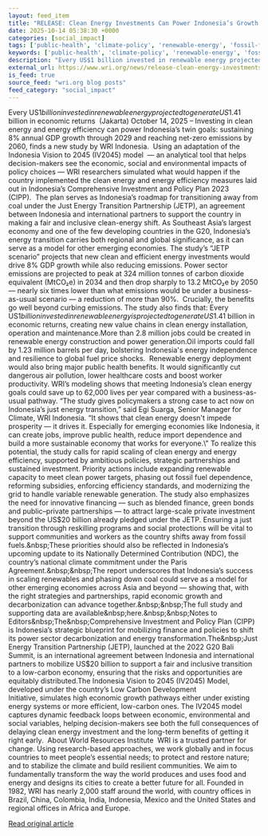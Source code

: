 ```yaml
---
layout: feed_item
title: "RELEASE: Clean Energy Investments Can Power Indonesia’s Growth and Advance Its Net-Zero Goals, Finds New WRI Study"
date: 2025-10-14 05:38:30 +0000
categories: [social_impact]
tags: ['public-health', 'climate-policy', 'renewable-energy', 'fossil-fuels', 'clean-energy', 'emissions', 'year-2025', 'climate-costs', 'paris-agreement', 'economic-impacts']
keywords: ['public-health', 'climate-policy', 'renewable-energy', 'fossil-fuels', 'clean-energy', 'release', 'clean', 'energy']
description: "Every US$1 billion invested in renewable energy projected to generate US$1"
external_url: https://www.wri.org/news/release-clean-energy-investments-can-power-indonesias-growth-and-advance-its-net-zero-goals
is_feed: true
source_feed: "wri.org blog posts"
feed_category: "social_impact"
---
```


Every US$1 billion invested in renewable energy projected to generate US$1.41 billion in economic returns&nbsp;&nbsp;(Jakarta) October 14, 2025 – Investing in clean energy and energy efficiency can power Indonesia’s twin goals: sustaining 8% annual GDP growth through 2029 and reaching net-zero emissions by 2060, finds&nbsp;a new study by WRI Indonesia.&nbsp;&nbsp;Using an adaptation of the Indonesia Vision to 2045 (IV2045) model&nbsp; — an analytical tool that helps decision-makers see the economic, social and environmental impacts of policy choices — WRI researchers simulated what would happen if the country implemented the clean energy and energy efficiency measures laid out in Indonesia’s Comprehensive Investment and Policy Plan 2023 (CIPP).&nbsp;&nbsp;The plan serves as Indonesia’s roadmap for transitioning away from coal under the Just Energy Transition Partnership (JETP), an agreement between Indonesia and international partners to support the country in making a fair and inclusive clean-energy shift. As Southeast Asia’s largest economy and one of the few developing countries in the G20, Indonesia’s energy transition carries both regional and global significance, as it can serve as a model for other emerging economies.&nbsp;The study’s “JETP scenario” projects that new clean and efficient energy investments would drive 8% GDP growth while also reducing emissions. Power sector emissions are projected to peak at 324 million tonnes of carbon dioxide equivalent (MtCO₂e) in 2034 and then drop sharply&nbsp;to 13.2 MtCO₂e by 2050 — nearly six times lower than what emissions would be under a business-as-usual scenario — a reduction of more than 90%.&nbsp;&nbsp;Crucially, the benefits go well beyond curbing emissions. The study also finds that:&nbsp;Every US$1 billion invested in renewable energy is projected to generate US$1.41 billion in economic returns, creating new value chains in clean energy installation, operation and maintenance.More than 2.8 million jobs could be created in renewable energy construction and power generation.Oil imports could fall by 1.23 million barrels per day, bolstering&nbsp;Indonesia's energy independence and resilience to global fuel price shocks. &nbsp;Renewable energy deployment would also bring major public health benefits. It would significantly cut dangerous air pollution, lower healthcare costs and boost&nbsp;worker productivity. WRI’s modeling shows that meeting Indonesia’s clean energy goals could save up to 62,000 lives per year compared with a business-as-usual pathway.&nbsp;“The study gives policymakers a strong case to act now on Indonesia’s just energy transition,” said Egi Suarga, Senior Manager for Climate, WRI Indonesia. “It shows that clean energy doesn't impede prosperity — it drives it. Especially for emerging economies like Indonesia, it can create jobs, improve public health, reduce import dependence and build a more sustainable economy that works for everyone.\\"&nbsp;To realize this potential, the study calls for rapid scaling of clean energy and energy efficiency, supported by ambitious policies, strategic partnerships and sustained investment. Priority actions include expanding renewable capacity to meet clean power targets, phasing out fossil fuel dependence, reforming subsidies, enforcing efficiency standards, and modernizing the grid to handle variable renewable generation.&nbsp;The study also emphasizes the need for innovative financing — such as blended finance, green bonds and public–private partnerships — to attract large-scale private investment beyond the US$20 billion already pledged under the JETP. Ensuring a just transition through reskilling programs and social protections will be vital to support communities and workers as the country shifts away from fossil fuels.&nbsp;These priorities should also be reflected in Indonesia’s upcoming update to its Nationally Determined Contribution (NDC), the country’s national climate commitment under the Paris Agreement.&nbsp;&nbsp;The report underscores that Indonesia’s success in scaling renewables and phasing down coal could serve as a model for other emerging economies across Asia and beyond — showing that, with the right strategies and partnerships, rapid economic growth and decarbonization can advance together.&nbsp;&nbsp;The full study and supporting data are available&nbsp;here.&nbsp;&nbsp;Notes to Editors&nbsp;The&nbsp;Comprehensive Investment and Policy Plan (CIPP) is Indonesia’s strategic blueprint for mobilizing finance and policies to shift its power sector decarbonization and energy transformation.The&nbsp;Just Energy Transition Partnership (JETP), launched at the 2022 G20 Bali Summit, is an international agreement between Indonesia and international partners to mobilize US$20 billion to support a fair and inclusive transition to a low-carbon economy, ensuring that the risks and opportunities are equitably distributed.The Indonesia Vision to 2045 (IV2045) Model, developed under the country’s&nbsp;Low Carbon Development Initiative,&nbsp;simulates high economic growth pathways either under existing energy systems or more efficient, low-carbon ones. The IV2045 model captures dynamic feedback loops between economic, environmental and social variables, helping decision-makers see both the full consequences of delaying clean energy investment and the long-term benefits of getting it right early.&nbsp;&nbsp;About World Resources Institute&nbsp;&nbsp;WRI is a trusted partner for change. Using research-based approaches, we work globally and in focus countries to meet people’s essential needs; to protect and restore nature; and to stabilize the climate and build resilient communities. We aim to fundamentally transform the way the world produces and uses food and energy and designs its cities to create a better future for all. Founded in 1982, WRI has nearly 2,000 staff around the world, with country offices in Brazil, China, Colombia, India, Indonesia, Mexico and the United States and regional offices in Africa and Europe.&nbsp;

[Read original article](https://www.wri.org/news/release-clean-energy-investments-can-power-indonesias-growth-and-advance-its-net-zero-goals)
